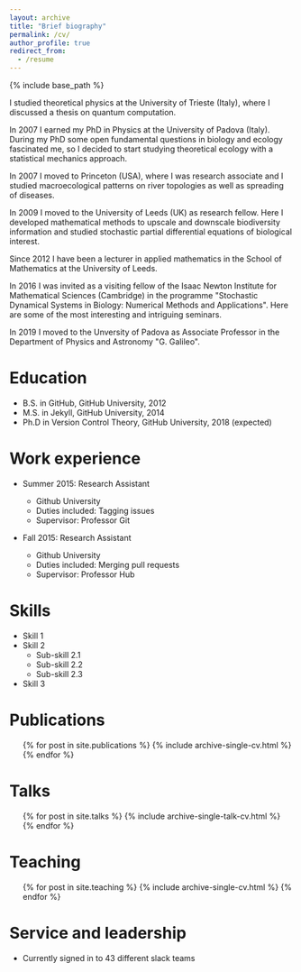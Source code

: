 ```yaml
---
layout: archive
title: "Brief biography"
permalink: /cv/
author_profile: true
redirect_from:
  - /resume
---
```


{% include base_path %}

I studied theoretical physics at the University of Trieste (Italy), where I discussed a thesis on quantum computation.

In 2007 I earned my PhD in Physics at the University of Padova (Italy). During my PhD some open fundamental questions in biology and ecology fascinated me, so I decided to start studying theoretical ecology with a statistical mechanics approach.

In 2007 I moved to Princeton (USA), where I was research associate and I studied macroecological patterns on river topologies as well as spreading of diseases.

In 2009 I moved to the University of Leeds (UK) as research fellow. Here I developed mathematical methods to upscale and downscale biodiversity information and studied stochastic partial differential equations of biological interest.

Since 2012 I have been a lecturer in applied mathematics in the School of Mathematics at the University of Leeds.

In 2016 I was invited as a visiting fellow of the Isaac Newton Institute for Mathematical Sciences (Cambridge) in the programme "Stochastic Dynamical Systems in Biology: Numerical Methods and Applications". Here are some of the most interesting and intriguing seminars.

In 2019 I moved to the Unversity of Padova as Associate Professor in the Department of Physics and Astronomy "G. Galileo".

Education
======
* B.S. in GitHub, GitHub University, 2012
* M.S. in Jekyll, GitHub University, 2014
* Ph.D in Version Control Theory, GitHub University, 2018 (expected)

Work experience
======
* Summer 2015: Research Assistant
  * Github University
  * Duties included: Tagging issues
  * Supervisor: Professor Git

* Fall 2015: Research Assistant
  * Github University
  * Duties included: Merging pull requests
  * Supervisor: Professor Hub
  
Skills
======
* Skill 1
* Skill 2
  * Sub-skill 2.1
  * Sub-skill 2.2
  * Sub-skill 2.3
* Skill 3

Publications
======
  <ul>{% for post in site.publications %}
    {% include archive-single-cv.html %}
  {% endfor %}</ul>
  
Talks
======
  <ul>{% for post in site.talks %}
    {% include archive-single-talk-cv.html %}
  {% endfor %}</ul>
  
Teaching
======
  <ul>{% for post in site.teaching %}
    {% include archive-single-cv.html %}
  {% endfor %}</ul>
  
Service and leadership
======
* Currently signed in to 43 different slack teams
